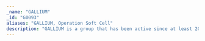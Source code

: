 ```yaml
---
_name: "GALLIUM"
_id: "G0093"
aliases: "GALLIUM, Operation Soft Cell"
description: "GALLIUM is a group that has been active since at least 2012, primarily targeting high-profile telecommunications networks. GALLIUM has been identified in some reporting as likely a Chinese state-sponsored group, based in part on tools used and TTPs commonly associated with Chinese threat actors."
---
```

